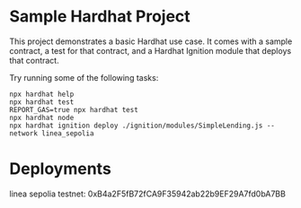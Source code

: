 # Sample Hardhat Project

This project demonstrates a basic Hardhat use case. It comes with a sample contract, a test for that contract, and a Hardhat Ignition module that deploys that contract.

Try running some of the following tasks:

```shell
npx hardhat help
npx hardhat test
REPORT_GAS=true npx hardhat test
npx hardhat node
npx hardhat ignition deploy ./ignition/modules/SimpleLending.js --network linea_sepolia
```

# Deployments
linea sepolia testnet: 
0xB4a2F5fB72fCA9F35942ab22b9EF29A7fd0bA7BB